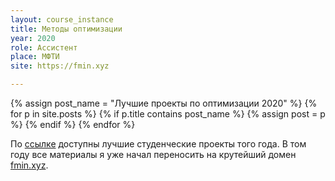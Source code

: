 ```yaml
---
layout: course_instance
title: Методы оптимизации
year: 2020
role: Ассистент
place: МФТИ
site: https://fmin.xyz

---
```



{% assign post_name = "Лучшие проекты по оптимизации 2020" %}
{% for p in site.posts %}
    {% if p.title contains post_name %}
        {% assign post = p %}
    {% endif %}
{% endfor %}

По <a href = "{{post.url}}"> ссылке</a> доступны лучшие студенческие проекты того года. В том году все материалы я уже начал переносить на крутейший домен [fmin.xyz](https://fmin.xyz).
